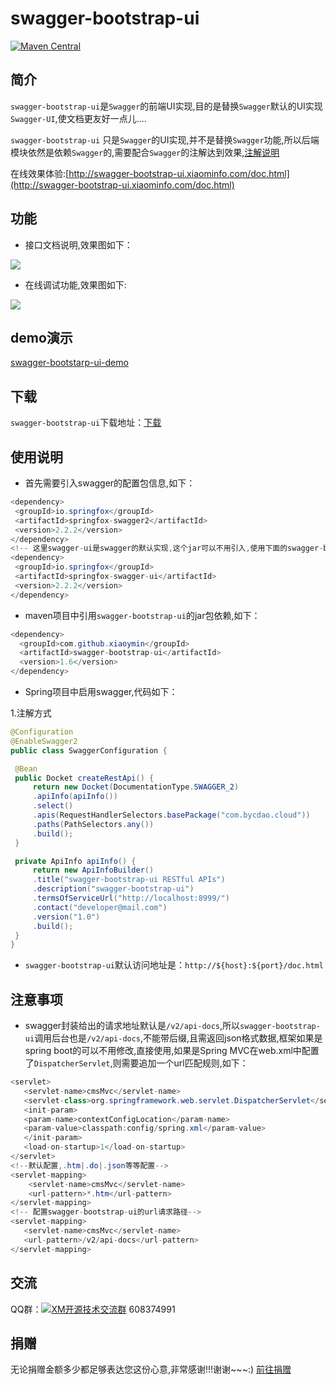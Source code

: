 swagger-bootstrap-ui
=========================
[![Maven Central](https://maven-badges.herokuapp.com/maven-central/com.github.xiaoymin/swagger-bootstrap-ui/badge.svg)](https://maven-badges.herokuapp.com/maven-central/com.github.xiaoymin/swagger-bootstrap-ui)

## 简介

`swagger-bootstrap-ui`是`Swagger`的前端UI实现,目的是替换`Swagger`默认的UI实现`Swagger-UI`,使文档更友好一点儿....

`swagger-bootstrap-ui` 只是`Swagger`的UI实现,并不是替换`Swagger`功能,所以后端模块依然是依赖`Swagger`的,需要配合`Swagger`的注解达到效果,[注解说明](swagger-annotation.md)

在线效果体验:[http://swagger-bootstrap-ui.xiaominfo.com/doc.html](http://swagger-bootstrap-ui.xiaominfo.com/doc.html)

## 功能


* 接口文档说明,效果图如下：



![](https://static.oschina.net/uploads/space/2018/0716/075136_60JO_254762.png)

* 在线调试功能,效果图如下:

![](https://static.oschina.net/uploads/space/2018/0716/075225_WazR_254762.png)

## demo演示

[swagger-bootstarp-ui-demo](http://git.oschina.net/xiaoym/swagger-bootstrap-ui-demo)

## 下载

`swagger-bootstrap-ui`下载地址：[下载](http://git.oschina.net/xiaoym/swagger-bootstrap-ui/releases)

## 使用说明

* 首先需要引入swagger的配置包信息,如下：



```java
<dependency>
 <groupId>io.springfox</groupId>
 <artifactId>springfox-swagger2</artifactId>
 <version>2.2.2</version>
</dependency>
<!-- 这里swagger-ui是swagger的默认实现,这个jar可以不用引入,使用下面的swagger-bootstrap-ui替代--->
<dependency>
 <groupId>io.springfox</groupId>
 <artifactId>springfox-swagger-ui</artifactId>
 <version>2.2.2</version>
</dependency>
```


* maven项目中引用`swagger-bootstrap-ui`的jar包依赖,如下：



```java
<dependency>
  <groupId>com.github.xiaoymin</groupId>
  <artifactId>swagger-bootstrap-ui</artifactId>
  <version>1.6</version>
</dependency>
```

* Spring项目中启用swagger,代码如下：


1.注解方式

```java
@Configuration
@EnableSwagger2
public class SwaggerConfiguration {

 @Bean
 public Docket createRestApi() {
     return new Docket(DocumentationType.SWAGGER_2)
     .apiInfo(apiInfo())
     .select()
     .apis(RequestHandlerSelectors.basePackage("com.bycdao.cloud"))
     .paths(PathSelectors.any())
     .build();
 }

 private ApiInfo apiInfo() {
     return new ApiInfoBuilder()
     .title("swagger-bootstrap-ui RESTful APIs")
     .description("swagger-bootstrap-ui")
     .termsOfServiceUrl("http://localhost:8999/")
     .contact("developer@mail.com")
     .version("1.0")
     .build();
 }
}
```

* `swagger-bootstrap-ui`默认访问地址是：`http://${host}:${port}/doc.html`



## 注意事项

* swagger封装给出的请求地址默认是`/v2/api-docs`,所以`swagger-bootstrap-ui`调用后台也是`/v2/api-docs`,不能带后缀,且需返回json格式数据,框架如果是spring boot的可以不用修改,直接使用,如果是Spring MVC在web.xml中配置了`DispatcherServlet`,则需要追加一个url匹配规则,如下：



```java
<servlet>
   <servlet-name>cmsMvc</servlet-name>
   <servlet-class>org.springframework.web.servlet.DispatcherServlet</servlet-class>
   <init-param>
   <param-name>contextConfigLocation</param-name>
   <param-value>classpath:config/spring.xml</param-value>
   </init-param>
   <load-on-startup>1</load-on-startup>
</servlet>
<!--默认配置,.htm|.do|.json等等配置-->
<servlet-mapping>
	<servlet-name>cmsMvc</servlet-name>
 	<url-pattern>*.htm</url-pattern>
</servlet-mapping>
<!-- 配置swagger-bootstrap-ui的url请求路径-->
<servlet-mapping>
   <servlet-name>cmsMvc</servlet-name>
   <url-pattern>/v2/api-docs</url-pattern>
</servlet-mapping>

```

## 交流

QQ群：<a target="_blank" href="//shang.qq.com/wpa/qunwpa?idkey=16b81902c23fbca82780fa107da1b6612e2ee44a05c4103c9176ad9d61c2f6bf"><img border="0" src="//pub.idqqimg.com/wpa/images/group.png" alt="XM开源技术交流群" title="XM开源技术交流群"></a> 608374991


## 捐赠

无论捐赠金额多少都足够表达您这份心意,非常感谢!!!谢谢~~~:)  [前往捐赠](http://www.xiaominfo.com/donate)

